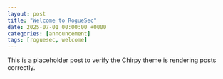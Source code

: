 ```yaml
---
layout: post
title: "Welcome to RogueSec"
date: 2025-07-01 00:00:00 +0000
categories: [announcement]
tags: [roguesec, welcome]
---
```


This is a placeholder post to verify the Chirpy theme is rendering posts correctly.

